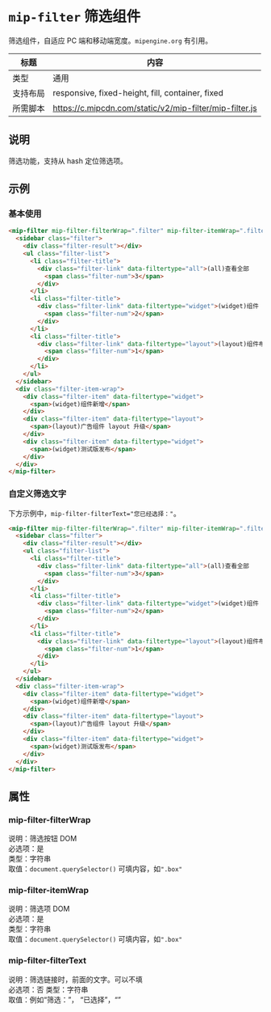 # `mip-filter` 筛选组件

筛选组件，自适应 PC 端和移动端宽度。`mipengine.org` 有引用。

标题|内容
----|----
类型|通用
支持布局|responsive, fixed-height, fill, container, fixed
所需脚本|https://c.mipcdn.com/static/v2/mip-filter/mip-filter.js

## 说明

筛选功能，支持从 hash 定位筛选项。

## 示例

### 基本使用

```html
<mip-filter mip-filter-filterWrap=".filter" mip-filter-itemWrap=".filter-item-wrap">
  <sidebar class="filter">
    <div class="filter-result"></div>
    <ul class="filter-list">
      <li class="filter-title">
        <div class="filter-link" data-filtertype="all">(all)查看全部
          <span class="filter-num">3</span>
        </div>
      </li>
      <li class="filter-title">
        <div class="filter-link" data-filtertype="widget">(widget)组件
          <span class="filter-num">2</span>
        </div>
      </li>
      <li class="filter-title">
        <div class="filter-link" data-filtertype="layout">(layout)组件布局
          <span class="filter-num">1</span>
        </div>
      </li>
    </ul>
  </sidebar>
  <div class="filter-item-wrap">
    <div class="filter-item" data-filtertype="widget">
      <span>(widget)组件新增</span>
    </div>
    <div class="filter-item" data-filtertype="layout">
      <span>(layout)广告组件 layout 升级</span>
    </div>
    <div class="filter-item" data-filtertype="widget">
      <span>(widget)测试版发布</span>
    </div>
  </div>
</mip-filter>
```

### 自定义筛选文字
下方示例中，`mip-filter-filterText="您已经选择："`。

```html
<mip-filter mip-filter-filterWrap=".filter" mip-filter-itemWrap=".filter-item-wrap" mip-filter-enableHash="false" mip-filter-filterText="您已经选择：">
  <sidebar class="filter">
    <div class="filter-result"></div>
    <ul class="filter-list">
      <li class="filter-title">
        <div class="filter-link" data-filtertype="all">(all)查看全部
          <span class="filter-num">3</span>
        </div>
      </li>
      <li class="filter-title">
        <div class="filter-link" data-filtertype="widget">(widget)组件
          <span class="filter-num">2</span>
        </div>
      </li>
      <li class="filter-title">
        <div class="filter-link" data-filtertype="layout">(layout)组件布局
          <span class="filter-num">1</span>
        </div>
      </li>
    </ul>
  </sidebar>
  <div class="filter-item-wrap">
    <div class="filter-item" data-filtertype="widget">
      <span>(widget)组件新增</span>
    </div>
    <div class="filter-item" data-filtertype="layout">
      <span>(layout)广告组件 layout 升级</span>
    </div>
    <div class="filter-item" data-filtertype="widget">
      <span>(widget)测试版发布</span>
    </div>
  </div>
</mip-filter>
```

## 属性

### mip-filter-filterWrap

说明：筛选按钮 DOM  
必选项：是  
类型：字符串  
取值：`document.querySelector()` 可填内容，如`".box"`  

### mip-filter-itemWrap

说明：筛选项 DOM  
必选项：是  
类型：字符串  
取值：`document.querySelector()` 可填内容，如`".box"`  

### mip-filter-filterText

说明：筛选链接时，前面的文字。可以不填  
必选项：否
类型：字符串  
取值：例如“筛选：”， “已选择”，“”  
